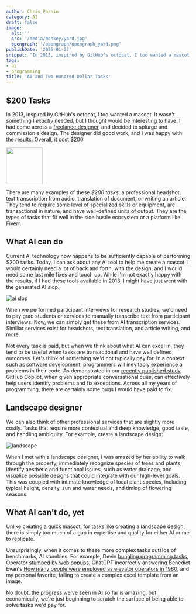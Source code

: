 ```yaml
---
author: Chris Parnin
category: AI
draft: false
image:
  alt: ''
  src: '/media/monkey/yard.jpg'
  opengraph: '/opengraph/opengraph_yard.png'
publishDate: '2025-01-27'
snippet: "In 2013, inspired by GitHub's octocat, I too wanted a mascot. It wasn't something I exactly needed, but I thought would be interesting to have..."
tags:
- ai
- programming
title: 'AI and Two Hundred Dollar Tasks'
---
```


## $200 Tasks

In 2013, inspired by GitHub's octocat, I too wanted a mascot. It wasn't something I _exactly_ needed, but I thought would be interesting to have. I had come across a [freelance designer](https://catplusmouse.com), and decided to splurge and commission a design. The designer did good work, and I was happy with the results. Overall, it cost $200.

<img src="/media/monkey/Ninlabs_Monkey_Whole.png" width="100px"/>

There are many examples of these _$200 tasks_: a professional headshot, text transcription from audio, translation of document, or writing an article. They tend to require some level of specialized skills or equipment, are transactional in nature, and have well-defined units of output. They are the types of tasks that fit well in the side hustle ecosystem or a platform like Fiverr.

## What AI can do

Current AI technology now happens to be sufficiently capable of performing $200 tasks. 
Today, I can ask about any AI tool to help me create a mascot. I would certainly need a lot of back and forth, with the design, and I would need some last mile fixes and touch up. While I'm not exactly happy with the results, if I had these tools available in 2013, I might have just went with the generated AI slop.

![ai slop](/media/monkey/AI_monkey.jpg)

When we performed participant interviews for research studies, we'd need to pay grad students or services to manually transcribe text from participant interviews. Now, we can simply get these from AI transcription services. Similiar services exist for headshots, text translation, and article writing, and more.

Not every task is paid, but when we think about what AI can excel in, they tend to be useful when tasks are transactional and have well defined outcomes. Let's think of something we'd not typically pay for. In a context such as software development, programmers will inevitably experience a problems in their code. As demonstrated in our [recently published study](https://www.microsoft.com/en-us/research/publication/lets-fix-this-together-conversational-debugging-with-github-copilot/), GitHub Copilot, when given appropriate conversational cues, can effectively help users identify problems and fix exceptions. Across all my years of programming, there are certainly some bugs I would have paid to fix.

## Landscape designer

We can also think of other professional services that are slightly more costly. Tasks that require more contextual and deep knowledge, good taste, and handling ambiguity. For example, create a landscape design:

![landscape](/media/monkey/yard.jpg)

When I met with a landscape designer, I was amazed by her ability to walk through the property, immediately recognize species of trees and plants, identify aesthetic and functional issues, such as water drainage, and visualize possible designs that could integrate with our high-level goals. This was coupled with intimate knowledge of local plant species, including typical height, density, sun and water needs, and timing of flowering seasons.

## What AI can't do, yet

Unlike creating a quick mascot, for tasks like creating a landscape design, there is simply too much of a gap in expertise and quality for either AI or me to replicate.

Unsurprisingly, when it comes to these more complex tasks outside of benchmarks, AI stumbles. For example, Devin [bungling programming tasks](https://futurism.com/first-ai-software-engineer-devin-bungling-tasks), Operator [stumped by web popups](https://www.reddit.com/r/ChatGPTPro/comments/1i8jln3/i_am_among_the_first_people_to_gain_access_to/), ChatGPT incorrectly answering Benedict Evan's [How many people were employed as elevator operators in 1980](https://www.ben-evans.com/benedictevans/2025/1/the-problem-with-better-models), and my personal favorite, failing to create a complex excel template from an image.

No doubt, the progress we've seen in AI so far is amazing, but economically, we're just beginning to scratch the surface of being able to solve tasks we'd pay for.